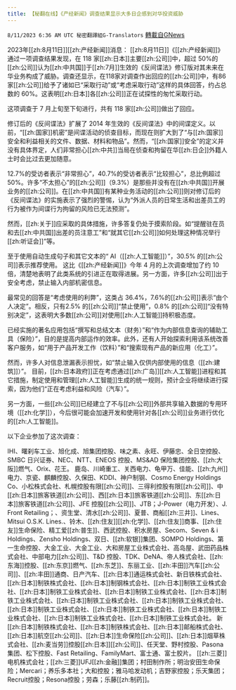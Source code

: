 ```yaml
---
title: 【秘翻在线】《产经新闻》调查结果显示大多日企感到对华投资威胁
---
```

`8/11/2023 6:36 AM UTC 秘密翻譯組G-Translators` [轉載自GNews](https://gnews.org/articles/1544719)

2023年[[zh:8月11日]][[zh:产经新闻]]消息： [[zh:8月11日]]《[[zh:产经新闻]]》通过一项调查结果发现，在 118 家[[zh:日本]]主要[[zh:公司]]中，超过 50%的[[zh:公司]]认为[[zh:中共国]]于[[zh:7月]]生效的《反间谍法》修订版对其未来在华业务构成了威胁。调查还显示，在118家对调查作出回应的[[zh:公司]]中，有86家[[zh:公司]]给予了诸如已“采取行动”或“考虑采取行动”这样的具体回答，约占总数的 60%。这表明[[zh:日本]]各[[zh:公司]]正在试探性的匆忙采取行动。

这项调查于 7 月上旬至下旬进行，共有 118 家[[zh:公司]]做出了回应。

修订后的《反间谍法》扩展了 2014 年生效的《反间谍法》中的间谍定义。以前，“[[zh:国家]]机密”是间谍活动的侦查目标，而现在则扩大到了“与[[zh:国家]]安全和利益相关的文件、数据、材料和物品”。然而，“[[zh:国家]]安全”的定义并没有具体界定，人们非常担心[[zh:中共]]当局在侦查和拘留在华[[zh:日企]]外籍人士时会比过去更加随意。

12.7%的受访者表示“非常担心”，40.7%的受访者表示“比较担心”，总比例超过 50%。许多“不太担心”的[[zh:公司]]（9.3%）是那些并没有在[[zh:中共国]]开展业务的[[zh:公司]]。在[[zh:中共国]]有某种业务活动的[[zh:公司]]则对修订后的《反间谍法》的实施表示了强烈的警惕，认为“外派人员的日常生活和出差员工的行为被作为间谍行为拘留的风险已无法预测”。

然而，[[zh:关于]]应采取的具体措施，许多答复仍处于摸索阶段。如“提醒驻在员和去[[zh:中共国]]出差的员注意工”和“就其它[[zh:公司]]如何处理这种情况举行[[zh:听证会]]”等。

至于使用自动生成句子和其它文本的“ AI（[[zh:人工智能]]）”，30.5% 的[[zh:公司]]表示推荐使用。 这比《[[zh:产经新闻]]》今年 4 月的上次调查增加了约 10 倍，清楚地表明了此类系统的引进正在取得进展。另一方面，许多[[zh:公司]]出于安全考虑，禁止输入内部机密信息。

最常见的回答是“考虑使用的利弊”，这类占 36.4%，7.6%的[[zh:公司]]表示“由个人决定”。相反，只有2.5% 的[[zh:公司]]“禁止使用”，0.8% 的[[zh:公司]]“没有特别决定”，这表明大多数[[zh:公司]]对使用[[zh:人工智能]]持积极态度。

已经实施的著名应用包括“撰写和总结文本（财务）”和“作为内部信息查询的辅助工具（保险）”，目的是提高内部运作的效率。此外，还有人开始探索利用该系统改善客户服务，如“用于产品开发工作（饮料）”和“搜索现有产品的新应用（化工）”。

然而，许多人对信息泄漏表示担忧，如“禁止输入仅供内部使用的信息（[[zh:建筑]]）”。 目前，[[zh:日本政府]]正在考虑通过[[zh:广岛]][[zh:人工智能]]进程和其它措施，制定使用和管理[[zh:人工智能]]生成的统一规则，预计企业将继续进行探索，因为他们“正在考虑利益和风险（汽车）”。

另一方面，一些[[zh:公司]]已经建立了不与[[zh:公司]]外部共享输入数据的专用环境（[[zh:化学]]），今后很可能会加速开发和使用针对各[[zh:公司]]业务进行优化的[[zh:人工智能]]。

以下企业参加了这次调查：

IHI、曙刹车工业、旭化成、旭集团控股、味之素、永旺、伊藤忠、全日空控股、SMBC 日兴证券、NEC、NTT、ENEOS 控股、MS&AD 保险集团控股、[[zh:大阪]]燃气、Orix、花王。 鹿岛、川崎重工、关西电力、龟甲万、佳能、[[zh:九州]]电力、京瓷、麒麟控股、久保田、KDDI、神户制钢、Cosmo Energy Holdings Co、小松株式会社、札幌控股有限[[zh:公司]]、三得利控股有限[[zh:公司]]、中[[zh:日本]]旅客铁道[[zh:公司]]、西[[zh:日本]]旅客铁道[[zh:公司]]、东[[zh:日本]]旅客铁道[[zh:公司]]、JFE 控股[[zh:公司]]、JTB；J-Power（电力开发）、J. Front Retailing；、资生堂、清水[[zh:公司]]、夏普、商船[[zh:三井]]、Lines、Mitsui O.S.K. Lines.、铃木、[[zh:住友]][[zh:化学]]、[[zh:住友]]商事、[[zh:住友]]生命保险、精工爱[[zh:普生]]、西武控股、积水房屋、Secom、Seven & i Holdings、Zensho Holdings、双日、[[zh:软银]]集团、SOMPO Holdings、第一生命控股、大金工业、大金工业、大和房屋工业株式会社、高岛屋、武田药品株式会社、中部电力[[zh:公司]]、T&D 控股、TDK、DeNA、帝人株式会社、[[zh:东海]]控股、[[zh:东京]]燃气、[[zh:东芝]]、东丽工业、[[zh:丰田]]汽车[[zh:公司]]、[[zh:丰田]]通商、日产汽车、[[zh:日本]]通运株式会社、新日铁株式会社、[[zh:日本]]制铁株式会社、[[zh:日本]]制钢株式会社、[[zh:日本]]制铁工业株式会社、[[zh:日本]]制铁工业株式会社、[[zh:日本]]制铁工业株式会社、[[zh:日本]]制铁工业株式会社、[[zh:日本]]制铁工业株式会社、[[zh:日本]]制铁工业株式会社、[[zh:日本]]制铁工业株式会社、[[zh:日本]]制铁工业株式会社、[[zh:日本]]制铁工业株式会社、[[zh:日本]]制铁工业株式会社、[[zh:日本]]制铁工业株式会社。 新[[zh:日本]]制铁株式会社、[[zh:日本]]制铁株式会社、[[zh:日本]]邮船株式会社、[[zh:日本]]航空[[zh:公司]]、[[zh:日本]]生命保险[[zh:公司]]、[[zh:日本]]烟草株式会社、[[zh:麦当劳]]控股[[zh:日本]][[zh:公司]]、任天堂、野村控股、Pasona 集团、松下控股、Fast Retailing、FamilyMart、富士通、富士胶片。  [[zh:三菱]]电机株式会社；[[zh:三菱]]UFJ[[zh:金融]]集团；村田制作所；明治安田生命保险；Mercari；养乐多本社；大和控股；雅马哈发动机；吉野家控股；乐天集团；Recruit控股；Resona控股；劳森；乐藤[[zh:制药]]。
